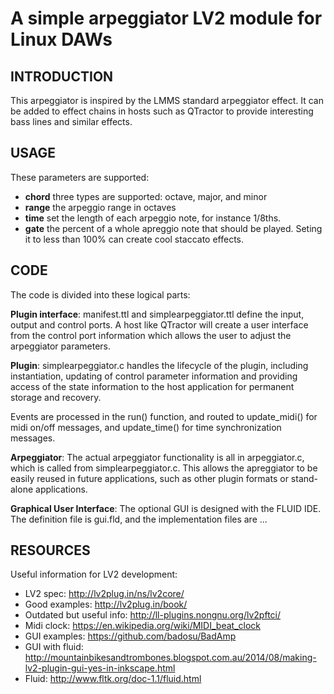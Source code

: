 A simple arpeggiator LV2 module for Linux DAWs
===

INTRODUCTION
------------

This arpeggiator is inspired by the LMMS standard arpeggiator effect. It can be added to effect chains in hosts such as QTractor to provide interesting bass lines and similar effects.

USAGE
-----

These parameters are supported:

* **chord** three types are supported: octave, major, and minor
* **range** the arpeggio range in octaves
* **time** set the length of each arpeggio note, for instance 1/8ths.
* **gate** the percent of a whole apreggio note that should be played. Seting it to less than 100% can create cool staccato effects.

CODE
----

The code is divided into these logical parts:

**Plugin interface**:
manifest.ttl and simplearpeggiator.ttl define the input, output
and control ports. A host like QTractor will create a user interface
from the control port information which allows the user to adjust
the arpeggiator parameters.

**Plugin**:
simplearpeggiator.c handles the lifecycle of the plugin, 
including instantiation, updating of control parameter information
and providing access of the state information to the host application
for permanent storage and recovery.

Events are processed in the run() function, and routed to
update_midi() for midi on/off messages, and update_time() for
time synchronization messages.

**Arpeggiator**:
The actual arpeggiator functionality is all in arpeggiator.c, which
is called from simplearpeggiator.c. This allows the apreggiator to
be easily reused in future applications, such as other plugin formats
or stand-alone applications.

**Graphical User Interface**:
The optional GUI is designed with the FLUID IDE. The definition file is gui.fld, and the implementation files are ...

RESOURCES
---------
Useful information for LV2 development:

* LV2 spec: http://lv2plug.in/ns/lv2core/
* Good examples: http://lv2plug.in/book/
* Outdated but useful info: http://ll-plugins.nongnu.org/lv2pftci/
* Midi clock: https://en.wikipedia.org/wiki/MIDI_beat_clock
* GUI examples: https://github.com/badosu/BadAmp
* GUI with fluid: http://mountainbikesandtrombones.blogspot.com.au/2014/08/making-lv2-plugin-gui-yes-in-inkscape.html
* Fluid: http://www.fltk.org/doc-1.1/fluid.html
